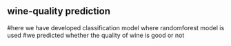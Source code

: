 ## wine-quality prediction
#here we have developed classification model where randomforest model is used
#we predicted whether the quality of wine is good or not 
